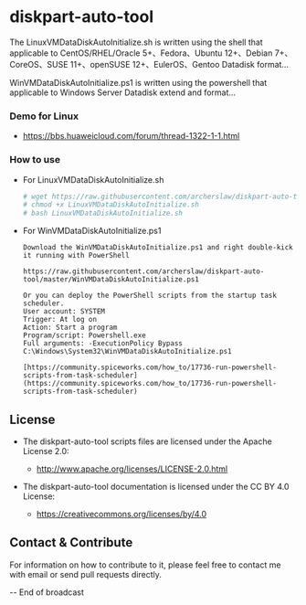 # diskpart-auto-tool

The LinuxVMDataDiskAutoInitialize.sh is written using the shell that applicable to CentOS/RHEL/Oracle 5+、Fedora、Ubuntu 12+、Debian 7+、CoreOS、SUSE 11+、openSUSE 12+、EulerOS、Gentoo Datadisk format...

WinVMDataDiskAutoInitialize.ps1 is written using the powershell that applicable to Windows Server Datadisk extend and format...

### Demo for Linux
  - https://bbs.huaweicloud.com/forum/thread-1322-1-1.html

### How to use
 - For LinuxVMDataDiskAutoInitialize.sh 
   ```bash
   # wget https://raw.githubusercontent.com/archerslaw/diskpart-auto-tool/master/LinuxVMDataDiskAutoInitialize.sh
   # chmod +x LinuxVMDataDiskAutoInitialize.sh
   # bash LinuxVMDataDiskAutoInitialize.sh
   ```
 - For WinVMDataDiskAutoInitialize.ps1
   ```
   Download the WinVMDataDiskAutoInitialize.ps1 and right double-kick it running with PowerShell
   
   https://raw.githubusercontent.com/archerslaw/diskpart-auto-tool/master/WinVMDataDiskAutoInitialize.ps1
   
   Or you can deploy the PowerShell scripts from the startup task scheduler.
   User account: SYSTEM
   Trigger: At log on
   Action: Start a program
   Program/script: Powershell.exe
   Full arguments: -ExecutionPolicy Bypass C:\Windows\System32\WinVMDataDiskAutoInitialize.ps1
   
   [https://community.spiceworks.com/how_to/17736-run-powershell-scripts-from-task-scheduler](https://community.spiceworks.com/how_to/17736-run-powershell-scripts-from-task-scheduler)
   ```

## License

- The diskpart-auto-tool scripts files are licensed under the Apache License 2.0:
  - http://www.apache.org/licenses/LICENSE-2.0.html

- The diskpart-auto-tool documentation is licensed under the CC BY 4.0 License:
  - https://creativecommons.org/licenses/by/4.0

## Contact & Contribute
For information on how to contribute to it, please feel free to contact me with email or send pull requests directly.

-- End of broadcast
